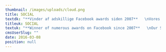 ```yaml
---
thumbnail: /images/uploads/cloud.png
title: SOCIAL
textdk: "**Vinder af adskillige Facebook awards siden 2007**   \nVores social-specialister har fokus på Community Management, Social Media strategi samt Social Media kampagner. Vi optimerer din tilstedeværelse på sociale medier og gør det til en værdifuld forretning. Vi har vundet adskillige priser i Danmark og globalt for vores effektive og nytænkende social media kampagner."
titleuk: SOCIAL
textuk: "**Winner of numerous awards on Facebook since 2007**   \nOur Social experts focus on Community Management, social media strategy as well as Social media campaigns. We optimize your social media community and turn it into real business."
cmsUserSlug: ""
date: 2016-03-08 
position: null
---
```


